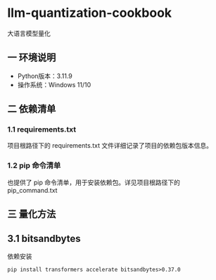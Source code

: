 # llm-quantization-cookbook
大语言模型量化

## 一 环境说明
- Python版本：3.11.9
- 操作系统：Windows 11/10

## 二 依赖清单
### 1.1 requirements.txt
项目根路径下的 requirements.txt 文件详细记录了项目的依赖包版本信息。
### 1.2 pip 命令清单
也提供了 pip 命令清单，用于安装依赖包。详见项目根路径下的 pip_command.txt

## 三 量化方法

## 3.1 bitsandbytes
依赖安装
```commandline
pip install transformers accelerate bitsandbytes>0.37.0
```